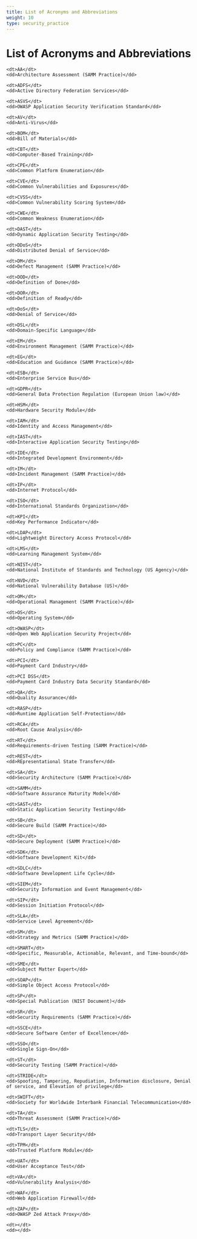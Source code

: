 ```yaml
---
title: List of Acronyms and Abbreviations
weight: 10
type: security_practice
---
```

# List of Acronyms and Abbreviations

<dl>

    <dt>AA</dt>
    <dd>Architecture Assessment (SAMM Practice)</dd>

    <dt>ADFS</dt>
    <dd>Active Directory Federation Services</dd>

    <dt>ASVS</dt>
    <dd>OWASP Application Security Verification Standard</dd>

    <dt>AV</dt>
    <dd>Anti-Virus</dd>

    <dt>BOM</dt>
    <dd>Bill of Materials</dd>
    
    <dt>CBT</dt>
    <dd>Computer-Based Training</dd>

    <dt>CPE</dt>
    <dd>Common Platform Enumeration</dd>

    <dt>CVE</dt>
    <dd>Common Vulnerabilities and Exposures</dd>

    <dt>CVSS</dt>
    <dd>Common Vulnerability Scoring System</dd>

    <dt>CWE</dt>
    <dd>Common Weakness Enumeration</dd>

    <dt>DAST</dt>
    <dd>Dynamic Application Security Testing</dd>

    <dt>DDoS</dt>
    <dd>Distributed Denial of Service</dd>

    <dt>DM</dt>
    <dd>Defect Management (SAMM Practice)</dd>

    <dt>DOD</dt>
    <dd>Definition of Done</dd>

    <dt>DOR</dt>
    <dd>Definition of Ready</dd>

    <dt>DoS</dt>
    <dd>Denial of Service</dd>

    <dt>DSL</dt>
    <dd>Domain-Specific Language</dd>

    <dt>EM</dt>
    <dd>Environment Management (SAMM Practice)</dd>

    <dt>EG</dt>
    <dd>Education and Guidance (SAMM Practice)</dd>
    
    <dt>ESB</dt>
    <dd>Enterprise Service Bus</dd>

    <dt>GDPR</dt>
    <dd>General Data Protection Regulation (European Union law)</dd>

    <dt>HSM</dt>
    <dd>Hardware Security Module</dd>

    <dt>IAM</dt>
    <dd>Identity and Access Management</dd>

    <dt>IAST</dt>
    <dd>Interactive Application Security Testing</dd>

    <dt>IDE</dt>
    <dd>Integrated Development Environment</dd>

    <dt>IM</dt>
    <dd>Incident Management (SAMM Practice)</dd>
    
    <dt>IP</dt>
    <dd>Internet Protocol</dd>

    <dt>ISO</dt>
    <dd>International Standards Organization</dd>

    <dt>KPI</dt>
    <dd>Key Performance Indicator</dd>

    <dt>LDAP</dt>
    <dd>Lightweight Directory Access Protocol</dd>

    <dt>LMS</dt>
    <dd>Learning Management System</dd>

    <dt>NIST</dt>
    <dd>National Institute of Standards and Technology (US Agency)</dd>

    <dt>NVD</dt>
    <dd>National Vulnerability Database (US)</dd>

    <dt>OM</dt>
    <dd>Operational Management (SAMM Practice)</dd>

    <dt>OS</dt>
    <dd>Operating System</dd>

    <dt>OWASP</dt>
    <dd>Open Web Application Security Project</dd>

    <dt>PC</dt>
    <dd>Policy and Compliance (SAMM Practice)</dd>

    <dt>PCI</dt>
    <dd>Payment Card Industry</dd>

    <dt>PCI DSS</dt>
    <dd>Payment Card Industry Data Security Standard</dd>

    <dt>QA</dt>
    <dd>Quality Assurance</dd>

    <dt>RASP</dt>
    <dd>Runtime Application Self-Protection</dd>

    <dt>RCA</dt>
    <dd>Root Cause Analysis</dd>

    <dt>RT</dt>
    <dd>Requirements-driven Testing (SAMM Practice)</dd>

    <dt>REST</dt>
    <dd>REpresentational State Transfer</dd>

    <dt>SA</dt>
    <dd>Security Architecture (SAMM Practice)</dd>

    <dt>SAMM</dt>
    <dd>Software Assurance Maturity Model</dd>

    <dt>SAST</dt>
    <dd>Static Application Security Testing</dd>

    <dt>SB</dt>
    <dd>Secure Build (SAMM Practice)</dd>

    <dt>SD</dt>
    <dd>Secure Deployment (SAMM Practice)</dd>

    <dt>SDK</dt>
    <dd>Software Development Kit</dd>

    <dt>SDLC</dt>
    <dd>Software Development Life Cycle</dd>

    <dt>SIEM</dt>
    <dd>Security Information and Event Management</dd>

    <dt>SIP</dt>
    <dd>Session Initiation Protocol</dd>

    <dt>SLA</dt>
    <dd>Service Level Agreement</dd>

    <dt>SM</dt>
    <dd>Strategy and Metrics (SAMM Practice)</dd>

    <dt>SMART</dt>
    <dd>Specific, Measurable, Actionable, Relevant, and Time-bound</dd>
    
    <dt>SME</dt>
    <dd>Subject Matter Expert</dd>
    
    <dt>SOAP</dt>
    <dd>Simple Object Access Protocol</dd>

    <dt>SP</dt>
    <dd>Special Publication (NIST Document)</dd>

    <dt>SR</dt>
    <dd>Security Requirements (SAMM Practice)</dd>

    <dt>SSCE</dt>
    <dd>Secure Software Center of Excellence</dd>

    <dt>SSO</dt>
    <dd>Single Sign-On</dd>

    <dt>ST</dt>
    <dd>Security Testing (SAMM Practice)</dd>

    <dt>STRIDE</dt>
    <dd>Spoofing, Tampering, Repudiation, Information disclosure, Denial of service, and Elevation of privilege</dd>

    <dt>SWIFT</dt>
    <dd>Society for Worldwide Interbank Financial Telecommunication</dd>
    
    <dt>TA</dt>
    <dd>Threat Assessment (SAMM Practice)</dd>

    <dt>TLS</dt>
    <dd>Transport Layer Security</dd>

    <dt>TPM</dt>
    <dd>Trusted Platform Module</dd>

    <dt>UAT</dt>
    <dd>User Acceptance Test</dd>

    <dt>VA</dt>
    <dd>Vulnerability Analysis</dd>

    <dt>WAF</dt>
    <dd>Web Application Firewall</dd>

    <dt>ZAP</dt>
    <dd>OWASP Zed Attack Proxy</dd>

    <dt></dt>
    <dd></dd>

</dl>
